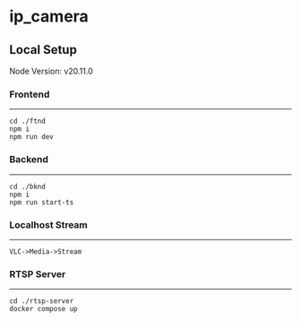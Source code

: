 # ip_camera
## Local Setup
Node Version: v20.11.0
### Frontend
***
``` 
cd ./ftnd
npm i
npm run dev
```
### Backend
***
``` 
cd ./bknd
npm i
npm run start-ts
```

### Localhost Stream
***
```
VLC->Media->Stream
```

### RTSP Server
***
```
cd ./rtsp-server
docker compose up
```